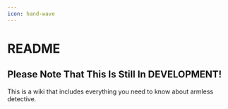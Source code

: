 ```yaml
---
icon: hand-wave
---
```


# README

## Please Note That This Is Still In DEVELOPMENT!

This is a wiki that includes everything you need to know about armless detective.

